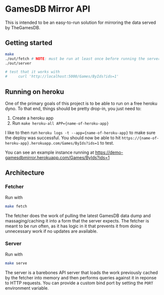 # GamesDB Mirror API

This is intended to be an easy-to-run solution for mirroring the data served by TheGamesDB.

## Getting started

```sh
make
./out/fetch # NOTE: must be run at least once before running the server
./out/server

# test that it works with
#     curl 'http://localhost:5000/Games/ByIds?ids=1'
```

## Running on heroku

One of the primary goals of this project is to be able to run on a free heroku dyno. To that end, things should be pretty drop-in, you just need to:

1. Create a heroku app
2. Run `make heroku-all APP={name-of-heroku-app}`

I like to then run `heroku logs -t --app={name-of-heroku-app}` to make sure the deploy was successful. You should now be able to hit `https://{name-of-heroku-app}.herokuapp.com/Games/ByIds?ids=1` to test.

You can see an example instance running at https://demo-gamesdbmirror.herokuapp.com/Games/ByIds?ids=1

## Architecture

### Fetcher

Run with

```sh
make fetch
```

The fetcher does the work of pulling the latest GamesDB data dump and massaging/caching it into a form that the server expects. The fetcher is meant to be run often, as it has logic in it that prevents it from doing unnecessary work if no updates are available.

### Server

Run with

```sh
make serve
```

The server is a barebones API server that loads the work previously cached by the fetcher into memory and then performs queries against it in reponse to HTTP requests. You can provide a custom bind port by setting the `PORT` environment variable.
